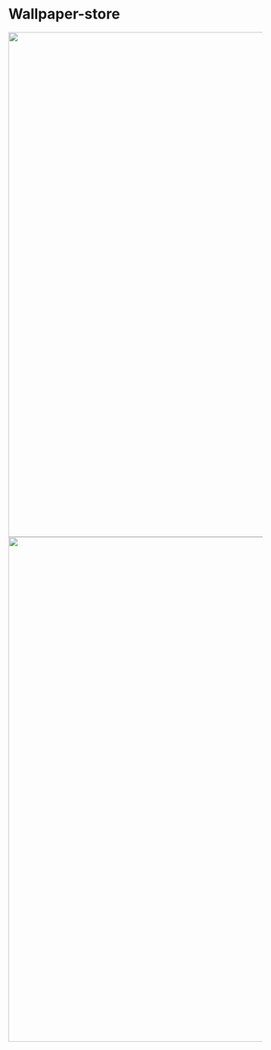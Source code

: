# Wallpaper-store

<img src="https://github.com/baquer/GATE-and-CSE-Resources-for-Students/blob/master/Images/Computer-Science.jpg"
width="1000">
<img src="https://github.com/baquer/GATE-and-CSE-Resources-for-Students/blob/master/Images/Computer-Science.jpg"
width="1000">
